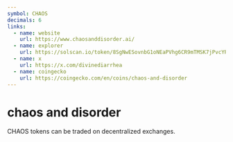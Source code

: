 ```yaml
---
symbol: CHAOS
decimals: 6
links:
  - name: website
    url: https://www.chaosanddisorder.ai/
  - name: explorer
    url: https://solscan.io/token/8SgNwESovnbG1oNEaPVhg6CR9mTMSK7jPvcYRe3wpump
  - name: x
    url: https://x.com/divinediarrhea
  - name: coingecko
    url: https://coingecko.com/en/coins/chaos-and-disorder
---
```


# chaos and disorder

CHAOS tokens can be traded on decentralized exchanges.
